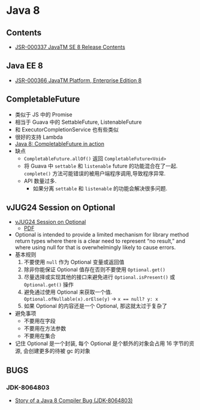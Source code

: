 
# Java 8

## Contents
* [JSR-000337 JavaTM SE 8 Release Contents](https://jcp.org/aboutJava/communityprocess/mrel/jsr337/index.html)

## Java EE 8
* [JSR-000366 JavaTM Platform, Enterprise Edition 8](https://jcp.org/aboutJava/communityprocess/edr/jsr366/index.html)

## CompletableFuture

* 类似于 JS 中的 Promise
* 相当于 Guava 中的 SettableFuture, ListenableFuture
* 和  ExecutorCompletionService 也有些类似
* 很好的支持 Lambda
* [Java 8: CompletableFuture in action](https://dzone.com/articles/java-8-completablefuture)
* 缺点
  * `CompletableFuture.allOf()` 返回 `CompletableFuture<Void>`
  * 将 Guava 中 `settable` 和 `listenable` future 的功能混合在了一起. `complete()` 方法可能错误的被用户端程序调用,导致程序异常.
  * API 数量过多.
    * 如果分离 `settable` 和 `listenable` 的功能会解决很多问题.

## vJUG24 Session on Optional
* [vJUG24 Session on Optional](https://stuartmarks.wordpress.com/2016/09/27/vjug24-session-on-optional/)
  * [PDF](https://stuartmarks.files.wordpress.com/2016/09/optionalmotherofallbikesheds3.pdf)
* Optional is intended to provide a limited mechanism for library method return types where there is a clear need to represent “no result,” and where using null for that is overwhelmingly likely to cause errors. 
* 基本规则
  1. 不要使用 `null` 作为 Optional 变量或返回值
  2. 除非你能保证 Optional 值存在否则不要使用 `Optional.get()`
  3. 尽量选择或实现其他的接口来避免进行 `Optional.isPresent()` 或 `Optional.get()` 操作
  4. 避免通过使用 Optional 来获取一个值. `Optional.ofNullable(x).orElse(y)` -> `x == null? y: x`
  5. 如果 Optional 的内容还是一个 Optional, 那这就太过于复杂了
* 避免事项
  * 不要用在字段
  * 不要用在方法参数
  * 不要用在集合
* 记住 Optional 是一个封装, 每个 Optional 是个额外的对象会占用 16 字节的资源, 会创建更多的待被 gc 的对象

## BUGS

### JDK-8064803
* [Story of a Java 8 Compiler Bug (JDK-8064803)](https://blog.dogan.io/2015/03/02/java-8-compiler-bug/)
